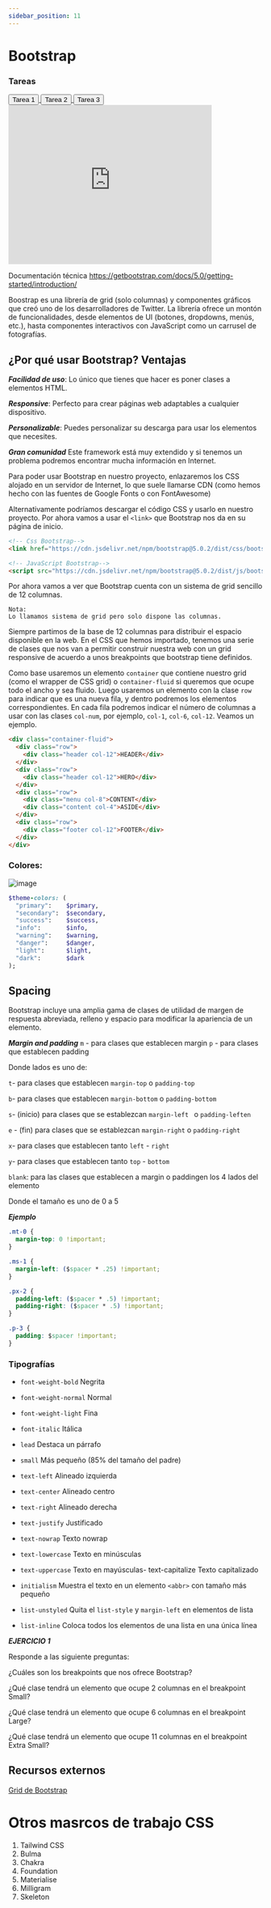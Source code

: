 ```yaml
---
sidebar_position: 11
---
```


# Bootstrap

<div className="card-demo cardDemo">
    <div className="card" style={{ backgroundColor: "#242526" }}>
      <div className="card__header">
        <h3 style={{ color: "#FFF", textAlign: "center" }}>Tareas</h3>
      </div>
      <div className="card__body">
        <a href="https://github.com/Agile-Innova-Academy/explorer-course/tree/main/3.%20HTML%20y%20CSS/11-Bootstrap/Tarea-1" target="_blank">
          <button
            className="button button--primary button--block"
            style={{ marginBottom: "10px" }}
          >
            Tarea 1
          </button>
        </a>
         <a href="https://github.com/Agile-Innova-Academy/explorer-course/tree/main/3.%20HTML%20y%20CSS/11-Bootstrap/Tarea-2" target="_blank">
          <button
            className="button button--primary button--block"
            style={{ marginBottom: "10px" }}
          >
            Tarea 2
          </button>
        </a>
         <a href="https://github.com/Agile-Innova-Academy/explorer-course/tree/main/3.%20HTML%20y%20CSS/11-Bootstrap/Tarea-3" target="_blank">
          <button
            className="button button--primary button--block"
            style={{ marginBottom: "10px" }}
          >
            Tarea 3
          </button>
        </a>
      </div>
    </div>
  </div>

<iframe width="80%" height="315" src="https://www.youtube.com/embed/sDinMJeGciQ" title="YouTube video player" frameBorder="0" allow="accelerometer; autoplay; clipboard-write; encrypted-media; gyroscope; picture-in-picture" allowFullScreen></iframe>

Documentación técnica https://getbootstrap.com/docs/5.0/getting-started/introduction/

Boostrap es una librería de grid (solo columnas) y componentes gráficos que creó uno de los desarrolladores de Twitter. La librería ofrece un montón de funcionalidades, desde elementos de UI (botones, dropdowns, menús, etc.), hasta componentes interactivos con JavaScript como un carrusel de fotografías.

## ¿Por qué usar Bootstrap? Ventajas

***Facilidad de uso***: Lo único que tienes que hacer es poner clases a elementos HTML.

***Responsive***: Perfecto para crear páginas web adaptables a cualquier dispositivo.

***Personalizable***: Puedes personalizar su descarga para usar los elementos que necesites.

***Gran comunidad*** Este framework está muy extendido y si tenemos un problema podremos encontrar mucha información en Internet.


Para poder usar Bootstrap en nuestro proyecto, enlazaremos los CSS alojado en un servidor de Internet, lo que suele llamarse CDN (como hemos hecho con las fuentes de Google Fonts o con FontAwesome)

Alternativamente podríamos descargar el código CSS y usarlo en nuestro proyecto.
Por ahora vamos a usar el `<link>` que Bootstrap nos da en su página de inicio. 

```html
<!-- Css Bootstrap-->
<link href="https://cdn.jsdelivr.net/npm/bootstrap@5.0.2/dist/css/bootstrap.min.css" rel="stylesheet" integrity="sha384-EVSTQN3/azprG1Anm3QDgpJLIm9Nao0Yz1ztcQTwFspd3yD65VohhpuuCOmLASjC" crossorigin="anonymous">

<!-- JavaScript Bootstrap-->
<script src="https://cdn.jsdelivr.net/npm/bootstrap@5.0.2/dist/js/bootstrap.bundle.min.js" integrity="sha384-MrcW6ZMFYlzcLA8Nl+NtUVF0sA7MsXsP1UyJoMp4YLEuNSfAP+JcXn/tWtIaxVXM" crossorigin="anonymous"></script>
```
Por ahora vamos a ver que Bootstrap cuenta con un sistema de grid sencillo de 12 columnas.
~~~
Nota:
Lo llamamos sistema de grid pero solo dispone las columnas.
~~~

Siempre partimos de la base de 12 columnas para distribuir el espacio disponible en la web. En el CSS que hemos importado, tenemos una serie de clases que nos van a permitir construir nuestra web con un grid responsive de acuerdo a unos breakpoints que bootstrap tiene definidos.

Como base usaremos un elemento `container` que contiene nuestro grid (como el wrapper de CSS grid) o `container-fluid` si queremos que ocupe todo el ancho y sea fluido. Luego usaremos un elemento con la clase `row` para indicar que es una nueva fila, y dentro podremos los elementos correspondientes. En cada fila podremos indicar el número de columnas a usar con las clases `col-num`, por ejemplo, `col-1`, `col-6`, `col-12`. Veamos un ejemplo.

```html
<div class="container-fluid">
  <div class="row">
    <div class="header col-12">HEADER</div>
  </div>
  <div class="row">
    <div class="header col-12">HERO</div>
  </div>
  <div class="row">
    <div class="menu col-8">CONTENT</div>
    <div class="content col-4">ASIDE</div>
  </div>
  <div class="row">
    <div class="footer col-12">FOOTER</div>
  </div>
</div>
```

### Colores:
![image](https://storage.googleapis.com/academia-geek-general-bucket/modulo-1/modulo_1_img_52.png)

```Ruby
$theme-colors: (
  "primary":    $primary,
  "secondary":  $secondary,
  "success":    $success,
  "info":       $info,
  "warning":    $warning,
  "danger":     $danger,
  "light":      $light,
  "dark":       $dark
);
```
## Spacing

Bootstrap incluye una amplia gama de clases de utilidad de margen de respuesta abreviada, relleno y espacio para modificar la apariencia de un elemento.

***Margin and padding***
`m` - para clases que establecen margin
`p` - para clases que establecen padding

Donde lados es uno de:

`t`- para clases que establecen `margin-top` o `padding-top` 

`b`- para clases que establecen `margin-bottom` o `padding-bottom` 

`s`- (inicio) para clases que se establezcan `margin-left ` o `padding-leften`

`e` - (fin) para clases que se establezcan `margin-right` o `padding-right`

`x`- para clases que establecen tanto `left` - `right`

`y`- para clases que establecen tanto `top` - `bottom`

`blank`: para las clases que establecen a margin o paddingen los 4 lados del elemento

Donde el tamaño es uno de 0 a 5

***Ejemplo***
```css
.mt-0 {
  margin-top: 0 !important;
}

.ms-1 {
  margin-left: ($spacer * .25) !important;
}

.px-2 {
  padding-left: ($spacer * .5) !important;
  padding-right: ($spacer * .5) !important;
}

.p-3 {
  padding: $spacer !important;
}
```
### Tipografías 

- `font-weight-bold` Negrita 

- `font-weight-normal` Normal 

- `font-weight-light` Fina 

- `font-italic` Itálica 

- `lead` Destaca un párrafo 

- `small` Más pequeño (85% del tamaño del padre) 

- `text-left` Alineado izquierda 

- `text-center` Alineado centro 

- `text-right` Alineado derecha 

- `text-justify` Justificado 

- `text-nowrap` Texto nowrap 

- `text-lowercase` Texto en minúsculas 

- `text-uppercase` Texto en mayúsculas- text-capitalize Texto capitalizado 

- `initialism` Muestra el texto en un elemento `<abbr>` con tamaño más pequeño 

- `list-unstyled` Quita el `list-style` y `margin-left` en elementos de lista
- `list-inline` Coloca todos los elementos de una lista en una única línea 


***EJERCICIO 1***

Responde a las siguiente preguntas:

¿Cuáles son los breakpoints que nos ofrece Bootstrap? 

¿Qué clase tendrá un elemento que ocupe 2 columnas en el breakpoint Small?

¿Qué clase tendrá un elemento que ocupe 6 columnas en el breakpoint Large?

¿Qué clase tendrá un elemento que ocupe 11 columnas en el breakpoint Extra Small?


## Recursos externos
[Grid de Bootstrap](https://getbootstrap.com/docs/4.0/layout/grid/)

# Otros masrcos de trabajo CSS
1. Tailwind CSS
2. Bulma
3. Chakra
4. Foundation
5. Materialise 
6. Milligram 
7. Skeleton

